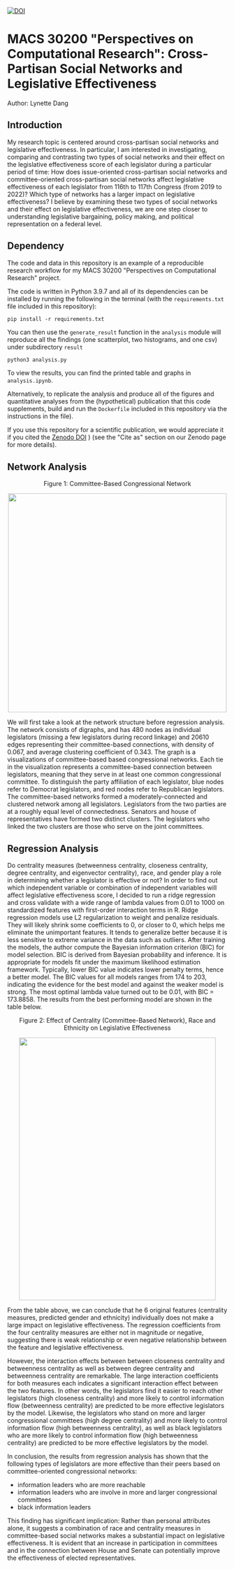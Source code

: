 [![DOI](https://zenodo.org/badge/DOI/10.5281/zenodo.6483770.svg)](https://doi.org/10.5281/zenodo.6483770)

# MACS 30200 "Perspectives on Computational Research": Cross-Partisan Social Networks and Legislative Effectiveness

Author: Lynette Dang

## Introduction

My research topic is centered around cross-partisan social networks and legislative effectiveness. In particular, I am interested in investigating, comparing and contrasting two types of social networks and their effect on the legislative effectiveness score of each legislator during a particular period of time: How does issue-oriented cross-partisan social networks and committee-oriented cross-partisan social networks affect legislative effectiveness of each legislator from 116th to 117th Congress (from 2019 to 2022)? Which type of networks has a larger impact on legislative effectiveness? I believe by examining these two types of social networks and their effect on legislative effectiveness, we are one step closer to understanding legislative bargaining, policy making, and political representation on a federal level.

## Dependency

The code and data in this repository is an example of a reproducible research workflow for my MACS 30200 "Perspectives on Computational Research" project.

The code is written in Python 3.9.7 and all of its dependencies can be installed by running the following in the terminal (with the `requirements.txt` file included in this repository):

```
pip install -r requirements.txt
```

You can then use the `generate_result` function in the `analysis` module will reproduce all the findings (one scatterplot, two histograms, and one csv) under subdirectory `result`

```python
python3 analysis.py
```

To view the results, you can find the printed table and graphs in `analysis.ipynb`.

Alternatively, to replicate the analysis and produce all of the figures and quantitative analyses from the (hypothetical) publication that this code supplements, build and run the `Dockerfile` included in this repository via the instructions in the file).

If you use this repository for a scientific publication, we would appreciate it if you cited the [Zenodo DOI](https://doi.org/10.5281/zenodo.6483770)
) (see the "Cite as" section on our Zenodo page for more details).


## Network Analysis
<p align="center"> Figure 1: Committee-Based Congressional Network </p>
<p align="center"> <img src="https://user-images.githubusercontent.com/91070896/171291227-bbd58e04-561a-48c2-9f06-e0f3867a90d5.png" data-canonical-src="https://user-images.githubusercontent.com/91070896/171291227-bbd58e04-561a-48c2-9f06-e0f3867a90d5.png" width="500" height="500" />  </p>


We will first take a look at the network structure before regression analysis. The network consists of digraphs, and has 480 nodes as individual legislators (missing a few legislators during record linkage) and 20610 edges representing their committee-based connections, with density of 0.067, and average clustering coefficient of 0.343. The graph is a visualizations of committee-based based congressional networks. Each tie in the visualization represents a committee-based connection between legislators, meaning that they serve in at least one common congressional committee. To distinguish the party affiliation of each legislator, blue nodes refer to Democrat legislators, and red nodes refer to Republican legislators. The committee-based networks formed a moderately-connected and clustered network among all legislators. Legislators from the two parties are at a roughly equal level of connectedness. Senators and house of representatives have formed two distinct clusters. The legislators who linked the two clusters are those who serve on the joint
committees.



## Regression Analysis
Do centrality measures (betweenness centrality, closeness centrality, degree centrality, and eigenvector centrality), race, and gender play a role in determining whether a legislator is effective or not? In order to find out which independent variable or combination of independent variables will affect legislative effectiveness score, I decided to run a ridge regression and cross validate with a wide range of lambda values from 0.01 to 1000 on standardized features with first-order interaction terms in R. Ridge regression models use L2 regularization to weight and penalize residuals. They will likely shrink some coefficients to 0, or closer to 0, which helps me eliminate the unimportant features. It tends to generalize better because it is less sensitive to extreme variance in the data such as outliers. After training the models, the author compute the Bayesian information criterion (BIC) for model selection. BIC is derived from Bayesian probability and inference. It is appropriate for models fit under the maximum likelihood estimation framework. Typically, lower BIC value indicates lower penalty terms, hence a better model. The BIC values for all models ranges from 174 to 203, indicating the evidence for the best model and against the weaker model is strong. The most optimal lambda value turned out to be 0.01, with BIC = 173.8858. The results from the best performing model are shown in the table below.
<p align="center"> Figure 2: Effect of Centrality (Committee-Based Network), Race and Ethnicity on Legislative Effectiveness </p>
<p align="center"> <img src="https://user-images.githubusercontent.com/91070896/171313705-4385c43c-8591-4b77-90a9-f707c0c4cabf.png" data-canonical-src="https://user-images.githubusercontent.com/91070896/171313705-4385c43c-8591-4b77-90a9-f707c0c4cabf.png" width="450" height="600" />  </p>


From the table above, we can conclude that he 6 original features (centrality measures, predicted gender and ethnicity) individually does not make a large impact on legislative effectiveness. The regression coefficients from the four centrality measures are either not in magnitude or negative, suggesting there is weak relationship or even negative relationship between the feature and legislative effectiveness.

However, the interaction effects between between closeness centrality and betweenness centrality as well as between degree centrality and betweenness centrality are remarkable. The large interaction coefficients for both measures each indicates a significant interaction effect between the two features. In other words, the legislators find it easier to reach other legislators (high closeness centrality) and more likely to control information flow (betweenness centrality) are predicted to be more effective legislators by the model. Likewise, the legislators who stand on more and larger congressional committees (high degree centrality) and more likely to control information flow (high betweenness centrality), as well as black legislators who are more likely to control information flow (high betweenness centrality) are predicted to be more effective legislators by the model. 

In conclusion, the results from regression analysis has shown that the following types of legislators are more effective than their peers based on committee-oriented congressional networks:
* information leaders who are more reachable
* information leaders who are involve in more and larger congressional committees
* black information leaders

This finding has significant implication: Rather than personal attributes alone, it suggests a combination of race and centrality measures in committee-based social networks makes a substantial impact on legislative effectiveness. It is evident that an increase in participation in committees and in the connection between House and Senate can potentially improve the effectiveness of elected representatives.



